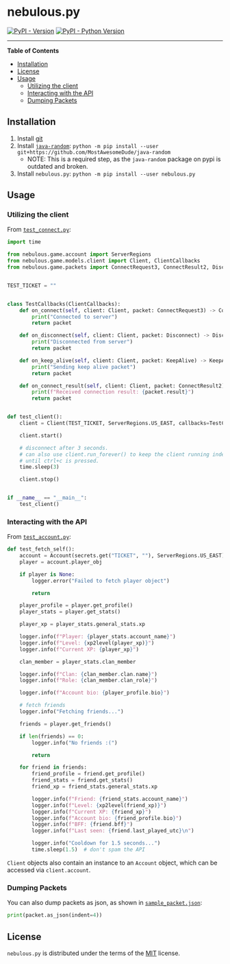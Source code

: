 # nebulous.py

[![PyPI - Version](https://img.shields.io/pypi/v/nebulous.py.svg)](https://pypi.org/project/nebulous.py)
[![PyPI - Python Version](https://img.shields.io/pypi/pyversions/nebulous.py.svg)](https://pypi.org/project/nebulous.py)

-----

**Table of Contents**

- [Installation](#installation)
- [License](#license)
- [Usage](#usage)
    - [Utilizing the client](#utilizing-the-client)
    - [Interacting with the API](#interacting-with-the-api)
    - [Dumping Packets](#dumping-packets)

## Installation
1. Install [git](https://git-scm.com/downloads)
2. Install [`java-random`](https://github.com/MostAwesomeDude/java-random): `python -m pip install --user git+https://github.com/MostAwesomeDude/java-random`
    - NOTE: This is a required step, as the `java-random` package on pypi is outdated and broken.
3. Install `nebulous.py`: `python -m pip install --user nebulous.py`

## Usage
### Utilizing the client
From [`test_connect.py`](tests/test_connect.py):
```python
import time

from nebulous.game.account import ServerRegions
from nebulous.game.models.client import Client, ClientCallbacks
from nebulous.game.packets import ConnectRequest3, ConnectResult2, Disconnect, KeepAlive


TEST_TICKET = ""


class TestCallbacks(ClientCallbacks):
    def on_connect(self, client: Client, packet: ConnectRequest3) -> ConnectRequest3:
        print("Connected to server")
        return packet

    def on_disconnect(self, client: Client, packet: Disconnect) -> Disconnect:
        print("Disconnected from server")
        return packet

    def on_keep_alive(self, client: Client, packet: KeepAlive) -> KeepAlive:
        print("Sending keep alive packet")
        return packet

    def on_connect_result(self, client: Client, packet: ConnectResult2) -> ConnectResult2:
        print(f"Received connection result: {packet.result}")
        return packet


def test_client():
    client = Client(TEST_TICKET, ServerRegions.US_EAST, callbacks=TestCallbacks())

    client.start()

    # disconnect after 3 seconds.
    # can also use client.run_forever() to keep the client running indefinitely
    # until ctrl+c is pressed.
    time.sleep(3)

    client.stop()


if __name__ == "__main__":
    test_client()
```

### Interacting with the API
From [`test_account.py`](tests/test_account.py):
```python
def test_fetch_self():
    account = Account(secrets.get("TICKET", ""), ServerRegions.US_EAST)  # type: ignore
    player = account.player_obj

    if player is None:
        logger.error("Failed to fetch player object")

        return

    player_profile = player.get_profile()
    player_stats = player.get_stats()

    player_xp = player_stats.general_stats.xp

    logger.info(f"Player: {player_stats.account_name}")
    logger.info(f"Level: {xp2level(player_xp)}")
    logger.info(f"Current XP: {player_xp}")

    clan_member = player_stats.clan_member

    logger.info(f"Clan: {clan_member.clan.name}")
    logger.info(f"Role: {clan_member.clan_role}")

    logger.info(f"Account bio: {player_profile.bio}")

    # fetch friends
    logger.info("Fetching friends...")

    friends = player.get_friends()

    if len(friends) == 0:
        logger.info("No friends :(")

        return

    for friend in friends:
        friend_profile = friend.get_profile()
        friend_stats = friend.get_stats()
        friend_xp = friend_stats.general_stats.xp

        logger.info(f"Friend: {friend_stats.account_name}")
        logger.info(f"Level: {xp2level(friend_xp)}")
        logger.info(f"Current XP: {friend_xp}")
        logger.info(f"Account bio: {friend_profile.bio}")
        logger.info(f"BFF: {friend.bff}")
        logger.info(f"Last seen: {friend.last_played_utc}\n")

        logger.info("Cooldown for 1.5 seconds...")
        time.sleep(1.5)  # don't spam the API
```

`Client` objects also contain an instance to an `Account` object, which can be accessed via `client.account`.

### Dumping Packets
You can also dump packets as json, as shown in [`sample_packet.json`](sample_packet.json):
```python
print(packet.as_json(indent=4))
```

## License

`nebulous.py` is distributed under the terms of the [MIT](https://spdx.org/licenses/MIT.html) license.

